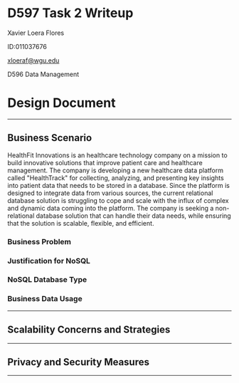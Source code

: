# D597 Task 2 Writeup

Xavier Loera Flores

ID:011037676

xloeraf@wgu.edu

D596 Data Management

# Design Document

---

## Business Scenario

HealthFit Innovations is an healthcare technology company on a mission to build innovative solutions that improve patient care and healthcare management. The company is developing a new healthcare data platform called "HealthTrack" for collecting, analyzing, and presenting key insights into patient data that needs to be stored in a database. Since the platform is designed to integrate data from various sources, the current relational database solution is struggling to cope and scale with the influx of complex and dynamic data coming into the platform. The company is seeking a non-relational database solution that can handle their data needs, while ensuring that the solution is scalable, flexible, and efficient.

### Business Problem

### Justification for NoSQL

### NoSQL Database Type

### Business Data Usage

---

## Scalability Concerns and Strategies

---

## Privacy and Security Measures

---
